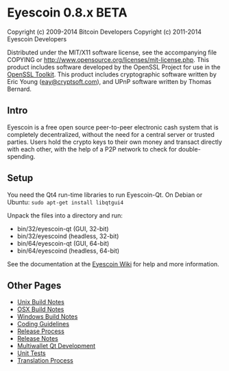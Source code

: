 Eyescoin 0.8.x BETA
====================

Copyright (c) 2009-2014 Bitcoin Developers
Copyright (c) 2011-2014 Eyescoin Developers

Distributed under the MIT/X11 software license, see the accompanying
file COPYING or http://www.opensource.org/licenses/mit-license.php.
This product includes software developed by the OpenSSL Project for use in the [OpenSSL Toolkit](http://www.openssl.org/). This product includes
cryptographic software written by Eric Young ([eay@cryptsoft.com](mailto:eay@cryptsoft.com)), and UPnP software written by Thomas Bernard.


Intro
---------------------
Eyescoin is a free open source peer-to-peer electronic cash system that is
completely decentralized, without the need for a central server or trusted
parties.  Users hold the crypto keys to their own money and transact directly
with each other, with the help of a P2P network to check for double-spending.


Setup
---------------------
You need the Qt4 run-time libraries to run Eyescoin-Qt. On Debian or Ubuntu:
	`sudo apt-get install libqtgui4`

Unpack the files into a directory and run:

- bin/32/eyescoin-qt (GUI, 32-bit)
- bin/32/eyescoind (headless, 32-bit)
- bin/64/eyescoin-qt (GUI, 64-bit)
- bin/64/eyescoind (headless, 64-bit)

See the documentation at the [Eyescoin Wiki](http://eyescoin.info)
for help and more information.


Other Pages
---------------------
- [Unix Build Notes](build-unix.md)
- [OSX Build Notes](build-osx.md)
- [Windows Build Notes](build-msw.md)
- [Coding Guidelines](coding.md)
- [Release Process](release-process.md)
- [Release Notes](release-notes.md)
- [Multiwallet Qt Development](multiwallet-qt.md)
- [Unit Tests](unit-tests.md)
- [Translation Process](translation_process.md)
